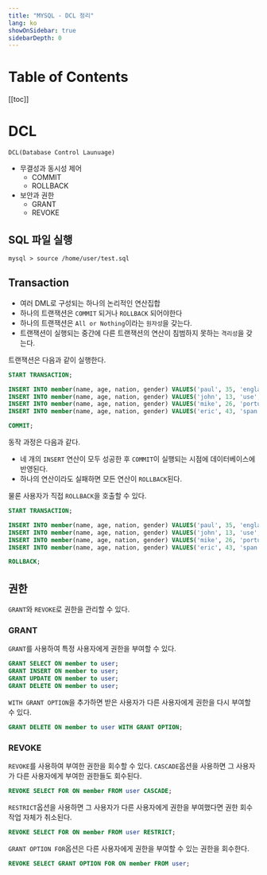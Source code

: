 ```yaml
---
title: "MYSQL - DCL 정리"
lang: ko
showOnSidebar: true
sidebarDepth: 0
---
```

# Table of Contents
[[toc]]

# DCL
`DCL(Database Control Launuage)`
- 무결성과 동시성 제어
    - COMMIT
    - ROLLBACK
- 보안과 권한
    - GRANT
    - REVOKE

## SQL 파일 실행
``` shellsession
mysql > source /home/user/test.sql
```


## Transaction
- 여러 DML로 구성되는 하나의 논리적인 연산집합
- 하나의 트랜잭션은 `COMMIT` 되거나 `ROLLBACK` 되어야한다
- 하나의 트랜잭션은 `All or Nothing`이라는 `원자성`을 갖는다.
- 트랜잭션이 실행되는 중간에 다른 트랜잭션의 연산이 침범하지 못하는 `격리성`을 갖는다.

트랜잭션은 다음과 같이 실행한다.
``` sql
START TRANSACTION;

INSERT INTO member(name, age, nation, gender) VALUES('paul', 35, 'england', 'man');
INSERT INTO member(name, age, nation, gender) VALUES('john', 13, 'use', 'man');
INSERT INTO member(name, age, nation, gender) VALUES('mike', 26, 'portugal', 'man');
INSERT INTO member(name, age, nation, gender) VALUES('eric', 43, 'span', 'man');

COMMIT;
```
동작 과정은 다음과 같다.
- 네 개의 `INSERT` 연산이 모두 성공한 후 `COMMIT`이 실행되는 시점에 데이터베이스에 반영된다.
- 하나의 연산이라도 실패하면 모든 연산이 `ROLLBACK`된다.

물론 사용자가 직접 `ROLLBACK`을 호출할 수 있다.
``` sql
START TRANSACTION;

INSERT INTO member(name, age, nation, gender) VALUES('paul', 35, 'england', 'man');
INSERT INTO member(name, age, nation, gender) VALUES('john', 13, 'use', 'man');
INSERT INTO member(name, age, nation, gender) VALUES('mike', 26, 'portugal', 'man');
INSERT INTO member(name, age, nation, gender) VALUES('eric', 43, 'span', 'man');

ROLLBACK;
```



## 권한
`GRANT`와 `REVOKE`로 권한을 관리할 수 있다.

### GRANT
`GRANT`를 사용하여 특정 사용자에게 권한을 부여할 수 있다.
``` sql
GRANT SELECT ON member to user;
GRANT INSERT ON member to user;
GRANT UPDATE ON member to user;
GRANT DELETE ON member to user;
```
`WITH GRANT OPTION`을 추가하면 받은 사용자가 다른 사용자에게 권한을 다시 부여할 수 있다.
``` sql
GRANT DELETE ON member to user WITH GRANT OPTION;
```

### REVOKE
`REVOKE`를 사용하여 부여한 권한을 회수할 수 있다. `CASCADE`옵션을 사용하면 그 사용자가 다른 사용자에게 부여한 권한들도 회수된다.
``` sql
REVOKE SELECT FOR ON member FROM user CASCADE;
```
`RESTRICT`옵션을 사용하면 그 사용자가 다른 사용자에게 권한을 부여했다면 권한 회수 작업 자체가 취소된다.
``` sql
REVOKE SELECT FOR ON member FROM user RESTRICT;
```
`GRANT OPTION FOR`옵션은 다른 사용자에게 권한을 부여할 수 있는 권한을 회수한다.
``` sql
REVOKE SELECT GRANT OPTION FOR ON member FROM user;
```
